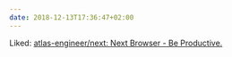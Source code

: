 ```yaml
---
date: 2018-12-13T17:36:47+02:00
---
```


Liked: [atlas-engineer/next: Next Browser - Be Productive.](https://github.com/atlas-engineer/next)
